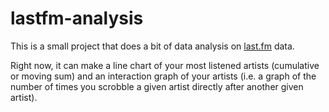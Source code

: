 # lastfm-analysis

This is a small project that does a bit of data analysis on [last.fm](https://www.last.fm/home) data.

Right now, it can make a line chart of your most listened artists (cumulative or moving sum) and an interaction graph of your artists (i.e. a graph of the number of times you scrobble a given artist directly after another given artist).
